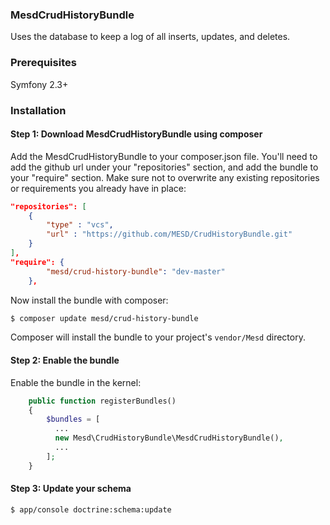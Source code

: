 ### MesdCrudHistoryBundle

Uses the database to keep a log of all inserts, updates, and deletes.

### Prerequisites

Symfony 2.3+


### Installation


#### Step 1: Download MesdCrudHistoryBundle using composer

Add the MesdCrudHistoryBundle to your composer.json file. You'll need to add the github url
under your "repositories" section, and add the bundle to your "require" section. Make
sure not to overwrite any existing repositories or requirements you already have in
place:


``` json
"repositories": [
    {
        "type" : "vcs",
        "url" : "https://github.com/MESD/CrudHistoryBundle.git"
    }
],
"require": {
        "mesd/crud-history-bundle": "dev-master"
    },
```

Now install the bundle with composer:

``` bash
$ composer update mesd/crud-history-bundle
```

Composer will install the bundle to your project's `vendor/Mesd` directory.


#### Step 2: Enable the bundle

Enable the bundle in the kernel:

```php
    public function registerBundles()
    {
        $bundles = [
          ...
          new Mesd\CrudHistoryBundle\MesdCrudHistoryBundle(),
          ...
        ];
    }
```

#### Step 3:  Update your schema

``` bash
$ app/console doctrine:schema:update 
```
